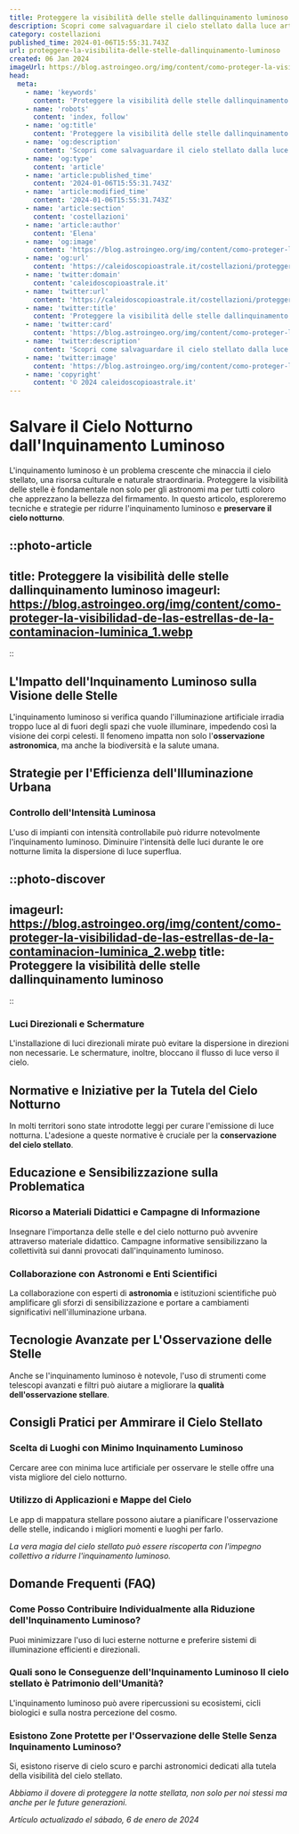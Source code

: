 ```yaml
---
title: Proteggere la visibilità delle stelle dallinquinamento luminoso
description: Scopri come salvaguardare il cielo stellato dalla luce artificiale con le nostre tecniche efficaci contro linquinamento luminoso.
category: costellazioni
published_time: 2024-01-06T15:55:31.743Z
url: proteggere-la-visibilita-delle-stelle-dallinquinamento-luminoso
created: 06 Jan 2024
imageUrl: https://blog.astroingeo.org/img/content/como-proteger-la-visibilidad-de-las-estrellas-de-la-contaminacion-luminica_1.webp
head:
  meta:
    - name: 'keywords'
      content: 'Proteggere la visibilità delle stelle dallinquinamento luminoso'
    - name: 'robots'
      content: 'index, follow'
    - name: 'og:title'
      content: 'Proteggere la visibilità delle stelle dallinquinamento luminoso'
    - name: 'og:description'
      content: 'Scopri come salvaguardare il cielo stellato dalla luce artificiale con le nostre tecniche efficaci contro linquinamento luminoso.'
    - name: 'og:type'
      content: 'article'
    - name: 'article:published_time'
      content: '2024-01-06T15:55:31.743Z'
    - name: 'article:modified_time'
      content: '2024-01-06T15:55:31.743Z'
    - name: 'article:section'
      content: 'costellazioni'
    - name: 'article:author'
      content: 'Elena'
    - name: 'og:image'
      content: 'https://blog.astroingeo.org/img/content/como-proteger-la-visibilidad-de-las-estrellas-de-la-contaminacion-luminica_1.webp'
    - name: 'og:url'
      content: 'https://caleidoscopioastrale.it/costellazioni/proteggere-la-visibilita-delle-stelle-dallinquinamento-luminoso'
    - name: 'twitter:domain'
      content: 'caleidoscopioastrale.it'
    - name: 'twitter:url'
      content: 'https://caleidoscopioastrale.it/costellazioni/proteggere-la-visibilita-delle-stelle-dallinquinamento-luminoso'
    - name: 'twitter:title'
      content: 'Proteggere la visibilità delle stelle dallinquinamento luminoso'
    - name: 'twitter:card'
      content: 'https://blog.astroingeo.org/img/content/como-proteger-la-visibilidad-de-las-estrellas-de-la-contaminacion-luminica_1.webp'
    - name: 'twitter:description'
      content: 'Scopri come salvaguardare il cielo stellato dalla luce artificiale con le nostre tecniche efficaci contro linquinamento luminoso.'
    - name: 'twitter:image'
      content: 'https://blog.astroingeo.org/img/content/como-proteger-la-visibilidad-de-las-estrellas-de-la-contaminacion-luminica_1.webp'
    - name: 'copyright'
      content: '© 2024 caleidoscopioastrale.it'
---
```

# Salvare il Cielo Notturno dall'Inquinamento Luminoso

L'inquinamento luminoso è un problema crescente che minaccia il cielo stellato, una risorsa culturale e naturale straordinaria. Proteggere la visibilità delle stelle è fondamentale non solo per gli astronomi ma per tutti coloro che apprezzano la bellezza del firmamento. In questo articolo, esploreremo tecniche e strategie per ridurre l'inquinamento luminoso e **preservare il cielo notturno**.

::photo-article
---
title: Proteggere la visibilità delle stelle dallinquinamento luminoso
imageurl: https://blog.astroingeo.org/img/content/como-proteger-la-visibilidad-de-las-estrellas-de-la-contaminacion-luminica_1.webp
---
::

## L'Impatto dell'Inquinamento Luminoso sulla Visione delle Stelle

L'inquinamento luminoso si verifica quando l'illuminazione artificiale irradia troppo luce al di fuori degli spazi che vuole illuminare, impedendo così la visione dei corpi celesti. Il fenomeno impatta non solo l'**osservazione astronomica**, ma anche la biodiversità e la salute umana.

## Strategie per l'Efficienza dell'Illuminazione Urbana

### Controllo dell'Intensità Luminosa

L'uso di impianti con intensità controllabile può ridurre notevolmente l'inquinamento luminoso. Diminuire l'intensità delle luci durante le ore notturne limita la dispersione di luce superflua.

::photo-discover
---
imageurl: https://blog.astroingeo.org/img/content/como-proteger-la-visibilidad-de-las-estrellas-de-la-contaminacion-luminica_2.webp
title: Proteggere la visibilità delle stelle dallinquinamento luminoso
---
::

### Luci Direzionali e Schermature

L'installazione di luci direzionali mirate può evitare la dispersione in direzioni non necessarie. Le schermature, inoltre, bloccano il flusso di luce verso il cielo.

## Normative e Iniziative per la Tutela del Cielo Notturno

In molti territori sono state introdotte leggi per curare l'emissione di luce notturna. L'adesione a queste normative è cruciale per la **conservazione del cielo stellato**.

## Educazione e Sensibilizzazione sulla Problematica

### Ricorso a Materiali Didattici e Campagne di Informazione

Insegnare l'importanza delle stelle e del cielo notturno può avvenire attraverso materiale didattico. Campagne informative sensibilizzano la collettività sui danni provocati dall'inquinamento luminoso.

### Collaborazione con Astronomi e Enti Scientifici

La collaborazione con esperti di **astronomia** e istituzioni scientifiche può amplificare gli sforzi di sensibilizzazione e portare a cambiamenti significativi nell'illuminazione urbana.

## Tecnologie Avanzate per L'Osservazione delle Stelle

Anche se l'inquinamento luminoso è notevole, l'uso di strumenti come telescopi avanzati e filtri può aiutare a migliorare la **qualità dell'osservazione stellare**.

## Consigli Pratici per Ammirare il Cielo Stellato

### Scelta di Luoghi con Minimo Inquinamento Luminoso

Cercare aree con minima luce artificiale per osservare le stelle offre una vista migliore del cielo notturno.

### Utilizzo di Applicazioni e Mappe del Cielo

Le app di mappatura stellare possono aiutare a pianificare l'osservazione delle stelle, indicando i migliori momenti e luoghi per farlo.

*La vera magia del cielo stellato può essere riscoperta con l'impegno collettivo a ridurre l'inquinamento luminoso.*

## Domande Frequenti (FAQ)

### Come Posso Contribuire Individualmente alla Riduzione dell'Inquinamento Luminoso?

Puoi minimizzare l'uso di luci esterne notturne e preferire sistemi di illuminazione efficienti e direzionali.

### Quali sono le Conseguenze dell'Inquinamento Luminoso Il cielo stellato è Patrimonio dell'Umanità?

L'inquinamento luminoso può avere ripercussioni su ecosistemi, cicli biologici e sulla nostra percezione del cosmo. 

### Esistono Zone Protette per l'Osservazione delle Stelle Senza Inquinamento Luminoso?

Si, esistono riserve di cielo scuro e parchi astronomici dedicati alla tutela della visibilità del cielo stellato.

*Abbiamo il dovere di proteggere la notte stellata, non solo per noi stessi ma anche per le future generazioni.*

_Artículo actualizado el sábado, 6 de enero de 2024_